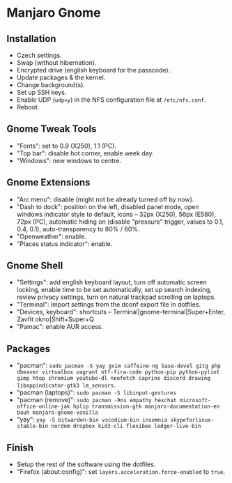 # Manjaro Gnome

## Installation

- Czech settings.
- Swap (without hibernation).
- Encrypted drive (english keyboard for the passcode).
- Update packages & the kernel.
- Change background(s).
- Set up SSH keys.
- Enable UDP (`udp=y`) in the NFS configuration file at `/etc/nfs.conf`.
- Reboot.

## Gnome Tweak Tools

- "Fonts": set to 0.9 (X250), 1.1 (PC).
- "Top bar": disable hot corner, enable week day.
- "Windows": new windows to centre.

## Gnome Extensions

- "Arc menu": disable (might not be already turned off by now).
- "Dash to dock": position on the left, disabled panel mode, open windows indicator style to default, icons – 32px (X250), 56px (E580), 72px (PC), automatic hiding on (disable "pressure" trigger, values to 0.1, 0.4, 0.1), auto-transparency to 80% / 60%.
- "Openweather": enable.
- "Places status indicator": enable.

## Gnome Shell

- "Settings": add english keyboard layout, turn off automatic screen locking, enable time to be set automatically, set up search indexing, review privacy settings, turn on natural trackpad scrolling on laptops.
- "Terminal": import settings from the dconf export file in dotfiles.
- "Devices, keyboard": shortcuts – Terminál|gnome-terminal|Super+Enter, Zavřít okno|Shift+Super+Q
- "Pamac": enable AUR access.

## Packages

- "pacman": `sudo pacman -S yay gvim caffeine-ng base-devel gitg php dbeaver virtualbox vagrant otf-fira-code python-pip python-pylint gimp htop chromium youtube-dl neofetch caprine discord drawing libappindicator-gtk3 lm_sensors`.
- "pacman (laptops)": `sudo pacman -S libinput-gestures`
- "pacman (remove)": `sudo pacman -Rns empathy hexchat microsoft-office-online-jak hplip transmission-gtk manjaro-documentation-en bauh manjaro-gnome-vanilla`
- "yay": `yay -S bitwarden-bin vscodium-bin insomnia skypeforlinux-stable-bin nordnm dropbox kid3-cli flexibee ledger-live-bin`

## Finish

- Setup the rest of the software using the dotfiles.
- "Firefox (about:config)": set `layers.acceleration.force-enabled` to `true`.
